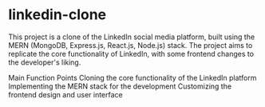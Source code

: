 # linkedin-clone
This project is a clone of the LinkedIn social media platform, built using the MERN (MongoDB, Express.js, React.js, Node.js) stack. The project aims to replicate the core functionality of LinkedIn, with some frontend changes to the developer's liking.

Main Function Points
Cloning the core functionality of the LinkedIn platform
Implementing the MERN stack for the development
Customizing the frontend design and user interface
